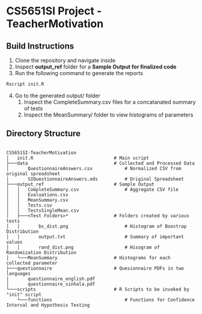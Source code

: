 # CS5651SI Project - TeacherMotivation

## Build Instructions

1) Clone the repository and navigate inside 
2) Inspect **output_ref** folder for a **Sample Output for finalized code** 
3) Run the following command to generate the reports

```bash
Rscript init.R
```
4) Go to the generated output/ folder
    1) Inspect the CompleteSummary.csv files for a concatanated summary of tests
    2) Inspect the MeanSummary/ folder to view histograms of parameters

## Directory Structure

~~~~~~~~

CS5651SI-TeacherMotivation
│   init.R                              # Main script		
├───data                                # Collected and Processed Data
│       QuestionnaireAnswers.csv            # Normalized CSV from original spreadsheet
│       SIQuestionnaireAnswers.ods          # Original Spreadsheet
├───output_ref                          # Sample Output
│   │   CompleteSummary.csv                 # Aggregate CSV file 
│   │   Evaluations.csv                     
│   │   MeanSummary.csv                     
│   │   Tests.csv
│   │   TestsSingleMean.csv
│   ├───<Test Folders>*                 # Folders created by various tests
│   │       bs_dist.png                     # Histogram of Boostrap Distribution
│   │       output.txt                      # Summary of important values
│   │       rand_dist.png                   # Hisogram of Randomization Distribution
│   └───MeanSummary                     # Histograms for each collected parameter
├───questionnaire                       # Quesionnaire PDFs in two languages
│       questionnaire_english.pdf
│       questionnaire_sinhala.pdf
└───scripts                             # R Scripts to be invoked by "init" script
    └───functions                           # Functions for Confidence Interval and Hypothesis Testing
~~~~~~~~
